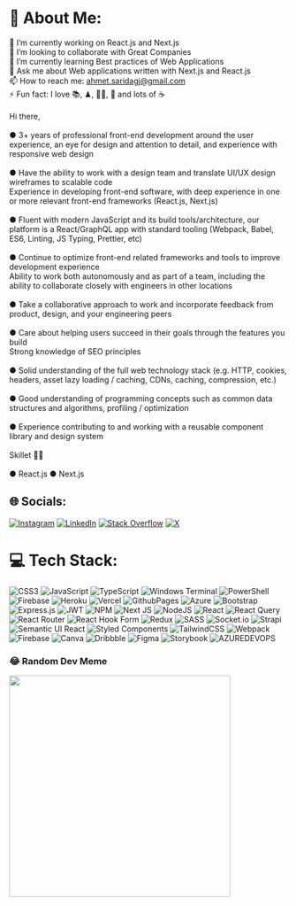 # 💫 About Me:
🔭 I’m currently working on React.js and Next.js<br>👯 I’m looking to collaborate with Great Companies<br>🌱 I’m currently learning Best practices of Web Applications <br>💬 Ask me about Web applications written with Next.js and React.js<br>📫 How to reach me: ahmet.saridagj@gmail.com<br>⚡ Fun fact: I love 📚, ♟, 🚴🏻, 🎹 and lots of ☕<br><br>Hi there,<br><br>● 3+ years of professional front-end development around the user experience, an eye for design and attention to detail, and experience with responsive web design<br><br>● Have the ability to work with a design team and translate UI/UX design wireframes to scalable code<br>Experience in developing front-end software, with deep experience in one or more relevant front-end frameworks (React.js, Next.js)<br><br>● Fluent with modern JavaScript and its build tools/architecture, our platform is a React/GraphQL app with standard tooling (Webpack, Babel, ES6, Linting, JS Typing, Prettier, etc)<br><br>● Continue to optimize front-end related frameworks and tools to improve development experience<br>Ability to work both autonomously and as part of a team, including the ability to collaborate closely with engineers in other locations<br><br>● Take a collaborative approach to work and incorporate feedback from product, design, and your engineering peers<br><br>● Care about helping users succeed in their goals through the features you build<br>Strong knowledge of SEO principles<br><br>● Solid understanding of the full web technology stack (e.g. HTTP, cookies, headers, asset lazy loading / caching, CDNs, caching, compression, etc.)<br><br>● Good understanding of programming concepts such as common data structures and algorithms, profiling / optimization<br><br>● Experience contributing to and working with a reusable component library and design system<br><br>Skillet 🦸‍♂️<br><br>● React.js ● Next.js


## 🌐 Socials:
[![Instagram](https://img.shields.io/badge/Instagram-%23E4405F.svg?logo=Instagram&logoColor=white)](https://instagram.com/utopyasz) [![LinkedIn](https://img.shields.io/badge/LinkedIn-%230077B5.svg?logo=linkedin&logoColor=white)](https://linkedin.com/in/ahmet-saridag) [![Stack Overflow](https://img.shields.io/badge/-Stackoverflow-FE7A16?logo=stack-overflow&logoColor=white)](https://stackoverflow.com/users/14306172) [![X](https://img.shields.io/badge/X-black.svg?logo=X&logoColor=white)](https://x.com/AhmetSarda8) 

# 💻 Tech Stack:
![CSS3](https://img.shields.io/badge/css3-%231572B6.svg?style=for-the-badge&logo=css3&logoColor=white) ![JavaScript](https://img.shields.io/badge/javascript-%23323330.svg?style=for-the-badge&logo=javascript&logoColor=%23F7DF1E) ![TypeScript](https://img.shields.io/badge/typescript-%23007ACC.svg?style=for-the-badge&logo=typescript&logoColor=white) ![Windows Terminal](https://img.shields.io/badge/Windows%20Terminal-%234D4D4D.svg?style=for-the-badge&logo=windows-terminal&logoColor=white) ![PowerShell](https://img.shields.io/badge/PowerShell-%235391FE.svg?style=for-the-badge&logo=powershell&logoColor=white) ![Firebase](https://img.shields.io/badge/firebase-%23039BE5.svg?style=for-the-badge&logo=firebase) ![Heroku](https://img.shields.io/badge/heroku-%23430098.svg?style=for-the-badge&logo=heroku&logoColor=white) ![Vercel](https://img.shields.io/badge/vercel-%23000000.svg?style=for-the-badge&logo=vercel&logoColor=white) ![GithubPages](https://img.shields.io/badge/github%20pages-121013?style=for-the-badge&logo=github&logoColor=white) ![Azure](https://img.shields.io/badge/azure-%230072C6.svg?style=for-the-badge&logo=microsoftazure&logoColor=white) ![Bootstrap](https://img.shields.io/badge/bootstrap-%238511FA.svg?style=for-the-badge&logo=bootstrap&logoColor=white) ![Express.js](https://img.shields.io/badge/express.js-%23404d59.svg?style=for-the-badge&logo=express&logoColor=%2361DAFB) ![JWT](https://img.shields.io/badge/JWT-black?style=for-the-badge&logo=JSON%20web%20tokens) ![NPM](https://img.shields.io/badge/NPM-%23CB3837.svg?style=for-the-badge&logo=npm&logoColor=white) ![Next JS](https://img.shields.io/badge/Next-black?style=for-the-badge&logo=next.js&logoColor=white) ![NodeJS](https://img.shields.io/badge/node.js-6DA55F?style=for-the-badge&logo=node.js&logoColor=white) ![React](https://img.shields.io/badge/react-%2320232a.svg?style=for-the-badge&logo=react&logoColor=%2361DAFB) ![React Query](https://img.shields.io/badge/-React%20Query-FF4154?style=for-the-badge&logo=react%20query&logoColor=white) ![React Router](https://img.shields.io/badge/React_Router-CA4245?style=for-the-badge&logo=react-router&logoColor=white) ![React Hook Form](https://img.shields.io/badge/React%20Hook%20Form-%23EC5990.svg?style=for-the-badge&logo=reacthookform&logoColor=white) ![Redux](https://img.shields.io/badge/redux-%23593d88.svg?style=for-the-badge&logo=redux&logoColor=white) ![SASS](https://img.shields.io/badge/SASS-hotpink.svg?style=for-the-badge&logo=SASS&logoColor=white) ![Socket.io](https://img.shields.io/badge/Socket.io-black?style=for-the-badge&logo=socket.io&badgeColor=010101) ![Strapi](https://img.shields.io/badge/strapi-%232E7EEA.svg?style=for-the-badge&logo=strapi&logoColor=white) ![Semantic UI React](https://img.shields.io/badge/Semantic%20UI%20React-%2335BDB2.svg?style=for-the-badge&logo=SemanticUIReact&logoColor=white) ![Styled Components](https://img.shields.io/badge/styled--components-DB7093?style=for-the-badge&logo=styled-components&logoColor=white) ![TailwindCSS](https://img.shields.io/badge/tailwindcss-%2338B2AC.svg?style=for-the-badge&logo=tailwind-css&logoColor=white) ![Webpack](https://img.shields.io/badge/webpack-%238DD6F9.svg?style=for-the-badge&logo=webpack&logoColor=black) ![Firebase](https://img.shields.io/badge/Firebase-039BE5?style=for-the-badge&logo=Firebase&logoColor=white) ![Canva](https://img.shields.io/badge/Canva-%2300C4CC.svg?style=for-the-badge&logo=Canva&logoColor=white) ![Dribbble](https://img.shields.io/badge/Dribbble-EA4C89?style=for-the-badge&logo=dribbble&logoColor=white) ![Figma](https://img.shields.io/badge/figma-%23F24E1E.svg?style=for-the-badge&logo=figma&logoColor=white) ![Storybook](https://img.shields.io/badge/-Storybook-FF4785?style=for-the-badge&logo=storybook&logoColor=white) ![AZUREDEVOPS](https://img.shields.io/badge/azuredevops-0078D7.svg?style=for-the-badge&logo=azuredevops&logoColor=white&color=%230078D7)

### 😂 Random Dev Meme
<img src='https://randommeme-five.vercel.app/' style="height: 400px;"/>


